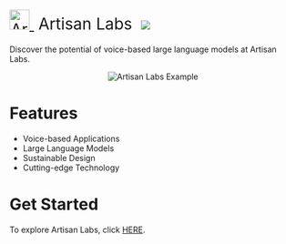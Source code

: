 <h1 style="font-weight:normal">
  <a href="https://your-link-here">
    <img src=YOUR_HERO_BANNER_LINK alt="Artisan Labs" width=35>
  </a>
  &nbsp;Artisan Labs&nbsp;
  <a href="https://your-start-link-here"><img src=https://img.shields.io/badge/Artisan-Try%20Now-brightgreen.svg></a>
</h1>

Discover the potential of voice-based large language models at Artisan Labs.
<br>

<p align="center">
  <img alt="Artisan Labs Example" src="YOUR_FEATURE_IMAGE_LINK">
</p>

Features
========
* Voice-based Applications
* Large Language Models
* Sustainable Design
* Cutting-edge Technology

Get Started
===========
To explore Artisan Labs, click [HERE](your-link-here).


